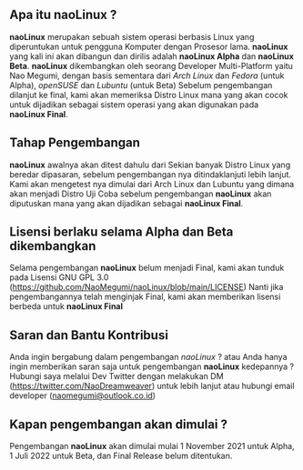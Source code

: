 ## Apa itu naoLinux ?
**naoLinux** merupakan sebuah sistem operasi berbasis Linux yang diperuntukan untuk pengguna Komputer dengan Prosesor lama.
**naoLinux** yang kali ini akan dibangun dan dirilis adalah **naoLinux Alpha** dan **naoLinux Beta**.
**naoLinux** dikembangkan oleh seorang Developer Multi-Platform yaitu Nao Megumi, dengan basis sementara dari *Arch Linux* dan *Fedora* (untuk Alpha), *openSUSE* dan *Lubuntu* (untuk Beta)
Sebelum pengembangan dilanjut ke final, kami akan memeriksa Distro Linux mana yang akan cocok untuk dijadikan sebagai sistem operasi yang akan digunakan pada **naoLinux Final**.

## Tahap Pengembangan
**naoLinux** awalnya akan ditest dahulu dari Sekian banyak Distro Linux yang beredar dipasaran, sebelum pengembangan nya ditindaklanjuti lebih lanjut.
Kami akan mengetest nya dimulai dari Arch Linux dan Lubuntu yang dimana akan menjadi Distro Uji Coba sebelum pengembangan **naoLinux** akan diputuskan mana yang akan dijadikan sebagai **naoLinux Final**.

## Lisensi berlaku selama Alpha dan Beta dikembangkan
Selama pengembangan **naoLinux** belum menjadi Final, kami akan tunduk pada Lisensi GNU GPL 3.0 (https://github.com/NaoMegumi/naoLinux/blob/main/LICENSE)
Nanti jika pengembangannya telah menginjak Final, kami akan memberikan lisensi berbeda untuk **naoLinux Final**

## Saran dan Bantu Kontribusi
Anda ingin bergabung dalam pengembangan *naoLinux* ? atau Anda hanya ingin memberikan saran saja untuk pengembangan **naoLinux** kedepannya ?
Hubungi saya melalui Dev Twitter dengan melakukan DM (https://twitter.com/NaoDreamweaver) untuk lebih lanjut atau hubungi email developer (naomegumi@outlook.co.id)

## Kapan pengembangan akan dimulai ?
Pengembangan **naoLinux** akan dimulai mulai 1 November 2021 untuk Alpha, 1 Juli 2022 untuk Beta, dan Final Release belum ditentukan.
